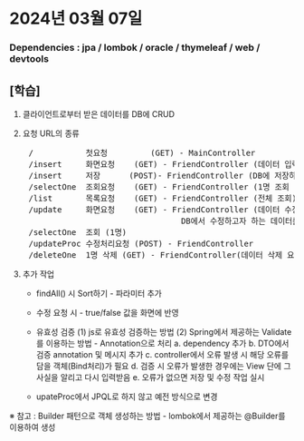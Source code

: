 # 2024년 03월 07일

### Dependencies : jpa / lombok / oracle / thymeleaf / web / devtools

## [학습] 

1) 클라이언트로부터 받은 데이터를 DB에 CRUD

2) 요청 URL의 종류
<pre>
	/ 			첫요청 		(GET) - MainController
	/insert		화면요청 	(GET) - FriendController (데이터 입력을 위한 화면 요청)
	/insert		저장		(POST)- FriendController (DB에 저장하기 위한 요청)
	/selectOne	조회요청	(GET) - FriendController (1명 조회 by 시퀀스번호)
	/list		목록요청	(GET) - FriendController (전체 조회)
	/update		화면요청	(GET) - FriendController (데이터 수정을 위한 화면 요청)
									DB에서 수정하고자 하는 데이터를 조회한 후에 화면에 출력
	/selectOne 	조회 (1명)
	/updateProc 수정처리요청 (POST) - FriendController
	/deleteOne	1명 삭제 (GET) - FriendController(데이터 삭제 요청)
</pre>

3) 추가 작업
	- findAll() 시 Sort하기  - 파라미터 추가
	- 수정 요청 시 - true/false 값을 화면에 반영
	- 유효성 검증
		(1) js로 유효성 검증하는 방법
		(2) Spring에서 제공하는 Validate를 이용하는 방법 - Annotation으로 처리
			a. dependency 추가 
			b. DTO에서 검증 annotation 및 메시지 추가
			c. controller에서 오류 발생 시 해당 오류를 담을 객체(Bind처리)가 필요 
			d. 검증 시 오류가 발생한 경우에는 View 단에 그 사실을 알리고 다시 입력받음
			e. 오류가 없으면 저장 및 수정 작업 실시

	- upateProc에서 JPQL로 하지 않고 예전 방식으로 변경


※ 참고 : Builder 패턴으로 객체 생성하는 방법
	- lombok에서 제공하는 @Builder를 이용하여 생성



























































